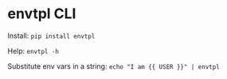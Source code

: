 # envtpl CLI

Install: `pip install envtpl`

Help: `envtpl -h`

Substitute env vars in a string: `echo "I am {{ USER }}" | envtpl`
